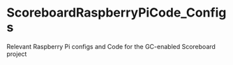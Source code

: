 ScoreboardRaspberryPiCode_Configs
=================================

Relevant Raspberry Pi configs and Code for the GC-enabled Scoreboard project
